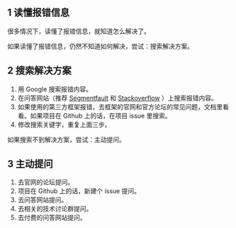 
## 1 读懂报错信息
很多情况下，读懂了报错信息，就知道怎么解决了。

如果读懂了报错信息，仍然不知道如何解决，尝试：搜索解决方案。

## 2 搜索解决方案
1. 用 Google 搜索报错内容。
1. 在问答网站（推荐 [Segmentfault](https://segmentfault.com/) 和 [Stackoverflow](http://stackoverflow.com/) ）上搜索报错内容。
1. 如果使用的第三方框架报错，去框架的官网和官方论坛的常见问题，文档里看看。如果项目在 Github 上的话，在项目 issue 里搜索。
1. 修改搜索关键字，重复上面三步。

如果搜索不到解决方案，尝试：主动提问。

## 3 主动提问
1. 去官网的论坛提问。
1. 项目在 Github 上的话，新建个 issue 提问。
1. 去问答网站提问。
1. 去相关的技术讨论群提问。
1. 去付费的问答网站提问。
